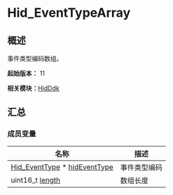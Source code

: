 # Hid_EventTypeArray


## 概述

事件类型编码数组。

**起始版本：** 11

**相关模块：**[HidDdk](_hid_ddk.md)


## 汇总


### 成员变量

| 名称 | 描述 | 
| -------- | -------- |
| [Hid_EventType](_hid_ddk.md#hid_eventtype) \* [hidEventType](_hid_ddk.md#hideventtype) | 事件类型编码 | 
| uint16_t [length](_hid_ddk.md#length-15) | 数组长度 | 
